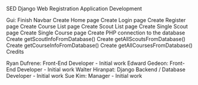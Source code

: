 SED Django Web Registration Application Development


Gui:
 Finish Navbar
 Create Home page
 Create Login page
 Create Register page
 Create Course List page
 Create Scout List page
 Create Single Scout page
 Create Single Course page
 Create PHP connection to the database
 Create getScoutInfoFromDatabase()
 Create getAllScoutsFromDatabase()
 Create getCourseInfoFromDatabase()
 Create getAllCoursesFromDatabase()
Credits

Ryan Dufrene: Front-End Developer - Initial work
Edward Gedeon: Front-End Developer - Initial work
Walter Hiranpat: Django Backend / Database Developer - Initial work
Sue Kim: Manager - Initial work
